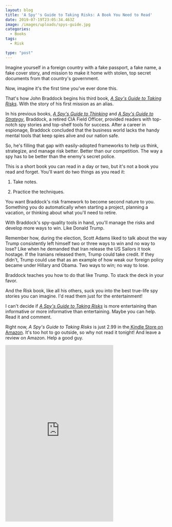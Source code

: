 ```yaml
---
layout: blog
title: 'A Spy''s Guide to Taking Risks: A Book You Need to Read'
date: 2019-07-19T23:05:34.463Z
image: /images/uploads/spys-guide.jpg
categories:
  - Books
tags:
  - Risk

type: "post"
---
```

Imagine yourself in a foreign country with a fake passport, a fake name, a fake cover story, and mission to make it home with stolen, top secret documents from that country's government. 

Now, imagine it's the first time you've ever done this. 

That's how John Braddock begins his third book, [_A Spy's Guide to Taking Risks_](https://read.amazon.com/kp/embed?asin=B07V9YSXV2&preview=newtab&linkCode=kpe&ref_=cm_sw_r_kb_dp_T8KmDbAZBVND8). With the story of his first mission as an alias. 

In his previous books, [_A Spy's Guide to Thinking_](https://read.amazon.com/kp/embed?asin=B00XZCYHRW&preview=newtab&linkCode=kpe&ref_=cm_sw_r_kb_dp_7CLmDbQNJ43X0) and [_A Spy's Guide to Strategy_](https://read.amazon.com/kp/embed?asin=B074DZQZBY&preview=newtab&linkCode=kpe&ref_=cm_sw_r_kb_dp_ICLmDbP0M83BP), Braddock, a retired CIA Field Officer, provided readers with top-notch spy stories and top-shelf tools for success. After a career in espionage, Braddock concluded that the business world lacks the handy mental tools that keep spies alive and our nation safe. 

So, he's filling that gap with easily-adopted frameworks to help us think, strategize, and manage risk better. Better than our competition. The way a spy has to be better than the enemy's secret police. 

This is a short book you can read in a day or two, but it's not a book you read and forget. You'll want do two things as you read it:

1. Take notes.

2. Practice the techniques. 

You want Braddock's risk framework to become second nature to you. Something you do automatically when starting a project, planning a vacation, or thinking about what you'll need to retire. 

With Braddock's spy-quality tools in hand, you'll manage the risks and develop more ways to win. Like Donald Trump.

Remember how, during the election, Scott Adams liked to talk about the way Trump consistently left himself two or three ways to win and no way to lose? Like when he demanded that Iran release the US Sailors it took hostage. If the Iranians released them, Trump could take credit. If they didn't, Trump could use that as an example of how weak our foreign policy became under Hillary and Obama. Two ways to win; no way to lose. 

Braddock teaches you how to do that like Trump. To stack the deck in your favor. 

And the Risk book, like all his others, suck you into the best true-life spy stories you can imagine. I'd read them just for the entertainment!

I can't decide if [_A Spy's Guide to Taking Risks_](https://read.amazon.com/kp/embed?asin=B07V9YSXV2&preview=newtab&linkCode=kpe&ref_=cm_sw_r_kb_dp_T8KmDbAZBVND8) is more entertaining than informative or more informative than entertaining. Maybe you can help. Read it and comment.

Right now, _A Spy's Guide to Taking Risks_ is just 2.99 in the[ Kindle Store on Amazon](https://read.amazon.com/kp/embed?asin=B07V9YSXV2&preview=newtab&linkCode=kpe&ref_=cm_sw_r_kb_dp_T8KmDbAZBVND8). It's too hot to go outside, so why not read it tonight! And leave a review on Amazon. Help a good guy.

<iframe type="text/html" width="336" height="550" frameborder="0" allowfullscreen style="max-width:100%" src="https://read.amazon.com/kp/card?asin=B07V9YSXV2&preview=inline&linkCode=kpe&ref_=cm_sw_r_kb_dp_T8KmDbAZBVND8" ></iframe>
